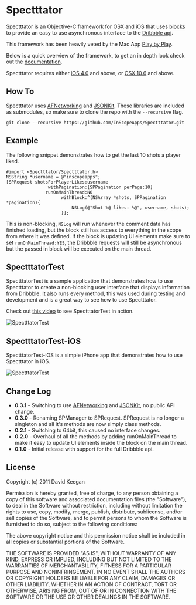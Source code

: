 Spectttator
========

Spectttator is an Objective-C framework for OSX and iOS that uses
[blocks](http://developer.apple.com/library/mac/#documentation/Cocoa/Conceptual/Blocks/Articles/00_Introduction.html)
to provide an easy to use asynchronous interface to the [Dribbble api](http://dribbble.com/api).

This framework has been heavily veted by the Mac App [Play by Play](http://playbyplayapp.com).

Below is a quick overview of the framework, to get an in depth look check out the [documentation](http://inscopeapps.github.com/Spectttator).

Spectttator requires either
[iOS 4.0](http://developer.apple.com/library/ios/#releasenotes/General/WhatsNewIniPhoneOS/Articles/iPhoneOS4.html%23//apple_ref/doc/uid/TP40009559-SW1)
and above, or [OSX 10.6](http://developer.apple.com/library/mac/#releasenotes/MacOSX/WhatsNewInOSX/Articles/MacOSX10_6.html#//apple_ref/doc/uid/TP40008898-SW7)
and above.

How To
--------

Spectttator uses [AFNetworking](https://github.com/AFNetworking/AFNetworking) 
and [JSONKit](https://github.com/johnezang/JSONKit).
These libraries are included as submodules, so make sure to clone the repo with the `--recursive` flag.

    git clone --recursive https://github.com/InScopeApps/Spectttator.git

Example
--------

The following snippet demonstrates how to get the last 10 shots a player liked.

    #import <Spectttator/Spectttator.h>
    NSString *username = @"inscopeapps";
    [SPRequest shotsForPlayerLikes:username
                    withPagination:[SPPagination perPage:10]
                   runOnMainThread:NO
                         withBlock:^(NSArray *shots, SPPagination *pagination){
                             NSLog(@"Shot %@ likes: %@", username, shots);
                         }];

This is non-blocking, `NSLog` will run whenever the comment data has finished loading, but the block still has access
to everything in the scope from where it was defined. If the block is updating UI elements make sure to set
`runOnMainThread:YES`, the Dribbble requests will still be asynchronous but the passed in block will be executed on the main thread.

SpectttatorTest
--------

SpectttatorTest is a sample application that demonstrates how to use Spectttator to create a non-blocking user
interface that displays information from Dribbble. It also runs every method, this was used during testing and
development and is a great way to see how to use Spectttator.

Check out [this video](http://vimeo.com/25704164) to see SpectttatorTest in action.

![SpectttatorTest](https://github.com/InScopeApps/Spectttator/raw/master/SpectttatorTest/SpectttatorTest.png)

SpectttatorTest-iOS
--------

SpectttatorTest-iOS is a simple iPhone app that demonstrates how to use Spectttator in iOS.

![SpectttatorTest](https://github.com/InScopeApps/Spectttator/raw/master/SpectttatorTest-iOS/SpectttatorTest-iOS.png)

Change Log
--------

* **0.3.1** - Switching to use [AFNetworking](https://github.com/AFNetworking/AFNetworking) and [JSONKit](https://github.com/johnezang/JSONKit), no public API change.
* **0.3.0** - Renaming SPManager to SPRequest. SPRequest is no longer a singleton and all it's methods are now simply class methods.
* **0.2.1** - Switching to 64bit, this caused no interface changes.
* **0.2.0** - Overhaul of all the methods by adding runOnMainThread to make it easy to update UI elements inside the block on the main thread.
* **0.1.0** - Initial release with support for the full Dribbble api.

License
--------

Copyright (c) 2011 David Keegan

Permission is hereby granted, free of charge, to any person obtaining a copy of this software and associated documentation files (the "Software"),
to deal in the Software without restriction, including without limitation the rights to use, copy, modify, merge, publish, distribute, sublicense,
and/or sell copies of the Software, and to permit persons to whom the Software is furnished to do so, subject to the following conditions:

The above copyright notice and this permission notice shall be included in all copies or substantial portions of the Software.

THE SOFTWARE IS PROVIDED "AS IS", WITHOUT WARRANTY OF ANY KIND, EXPRESS OR IMPLIED, INCLUDING BUT NOT LIMITED TO THE WARRANTIES OF MERCHANTABILITY,
FITNESS FOR A PARTICULAR PURPOSE AND NONINFRINGEMENT. IN NO EVENT SHALL THE AUTHORS OR COPYRIGHT HOLDERS BE LIABLE FOR ANY CLAIM, DAMAGES OR OTHER
LIABILITY, WHETHER IN AN ACTION OF CONTRACT, TORT OR OTHERWISE, ARISING FROM, OUT OF OR IN CONNECTION WITH THE SOFTWARE OR THE USE OR OTHER DEALINGS
IN THE SOFTWARE.
